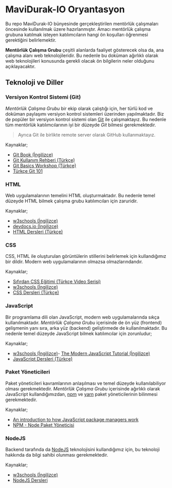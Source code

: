 # MaviDurak-IO Oryantasyon

Bu repo MaviDurak-IO bünyesinde gerçekleştirilen mentörlük çalışmaları öncesinde kullanılmak üzere hazırlanmıştır. Amacı mentörlük çalışma grubuna katılmak isteyen katılımcıların hangi ön koşulları öğrenmesi gerektiğini belirlemektir.

**Mentörlük Çalışma Grubu** çeşitli alanlarda faaliyet gösterecek olsa da, ana çalışma alanı web teknolojileridir. Bu nedenle bu doküman ağırlıklı olarak web teknolojileri konusunda gerekli olacak ön bilgilerin neler olduğunu açıklayacaktır.

## Teknoloji ve Diller

### Versiyon Kontrol Sistemi (Git)

*Mentörlük Çalışma Grubu* bir ekip olarak çalıştığı için, her türlü kod ve doküman paylaşımı versiyon kontrol sistemleri üzerinden yapılmaktadır. Biz de popüler bir versiyon kontrol sistemi olan [Git](https://git-scm.com) ile çalışmaktayız. Bu nedenle tüm mentörlük katılımcılarının iyi bir düzeyde *Git* bilmesi gerekmektedir.

> Ayrıca Git ile birlikte remote server olarak GitHub kullanmaktayız.

Kaynaklar;

- [Git Book (İngilizce)](https://git-scm.com/book/en/v2)
- [Git Kullanım Rehberi (Türkçe)](https://github.com/mavidurak/docs-git)
- [Git Basics Workshop (Türkçe)](https://www.youtube.com/watch?v=XOlxJ7kHMU4)
- [Türkçe Git 101](https://aliozgur.gitbooks.io/git101/content/)

### HTML

Web uygulamalarının temelini HTML oluşturmaktadır. Bu nedenle temel düzeyde HTML bilmek çalışma grubu katılımcıları için zaruridir.

Kaynaklar;

- [w3schools (İngilizce)](https://www.w3schools.com/html/)
- [devdocs.io (İngilizce)](https://devdocs.io/html/)
- [HTML Dersleri (Türkçe)](https://html.sitesi.web.tr/)

### CSS

CSS, HTML ile oluşturulan görüntülerin stillerini belirlemek için kullandığımız bir dildir. Modern web uygulamalarının olmazsa olmazlarındandır.

Kaynaklar;

- [Sıfırdan CSS Eğitimi (Türkçe Video Serisi)](https://www.youtube.com/watch?v=yJsq0bqChko&list=PLadt0EaV4m3BX9JaZbKS9B8076bruv93Y)
- [w3schools (İngilizce)](https://www.w3schools.com/css/)
- [CSS Dersleri (Türkçe)](https://css.sitesi.web.tr/)


### JavaScript

Bir programlama dili olan JavaScript, modern web uygulamalarında sıkça kullanılmaktadır. *Mentörlük Çalışma Grubu* içerisinde de ön yüz (frontend) gelişmenin yanı sıra, arka yüz (backend) geliştirmede de kullanılmaktadır. Bu nedenle temel düzeyde JavaScript bilmek katılımcılar için zorunludur;

Kaynaklar;

- [w3schools (İngilizce)](https://www.w3schools.com/js/DEFAULT.asp)- [The Modern JavaScript Tutorial (İngilizce)](https://javascript.info/)
- [JavaScript Dersleri (Türkçe)](https://javascript.sitesi.web.tr/)

### Paket Yöneticileri

Paket yöneticileri kavramlarının anlaşılması ve temel düzeyde kullanılabiliyor olması gerekmektedir. *Mentörlük Çalışma Grubu* içerisinde ağırlıklı olarak JavaScript kullandığımızdan, [npm](https://www.npmjs.com/) ve [yarn](https://yarnpkg.com/) paket yöneticilerinin bilinmesi gerekmektedir.

Kaynaklar;

- [An introduction to how JavaScript package managers work](https://www.freecodecamp.org/news/javascript-package-managers-101-9afd926add0a/)
- [NPM - Node Paket Yöneticisi](https://medium.com/devopsturkiye/npm-node-paket-y%C3%B6neticisi-8114f573ad67)


### NodeJS

Backend tarafında da [NodeJS](https://nodejs.org/en/about/) teknolojisini kullandığımız için, bu teknoloji hakkında da bilgi sahibi olunması gerekmektedir.

Kaynaklar;

- [w3schools (İngilizce)](https://www.w3schools.com/nodejs/)
- [NodeJS Dersleri](https://www.yusufsezer.com.tr/node-js-dersleri/)

